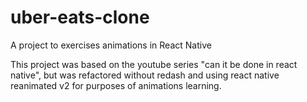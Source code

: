 # uber-eats-clone
A project to exercises animations in React Native

This project was based on the youtube series "can it be done in react native", but was refactored without redash and using react native reanimated v2 for purposes of animations learning.
